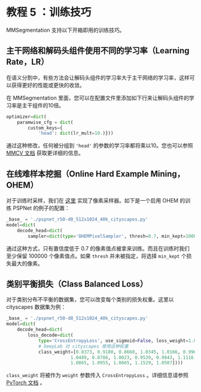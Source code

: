 # 教程 5 ：训练技巧

MMSegmentation 支持以下开箱即用的训练技巧。

## 主干网络和解码头组件使用不同的学习率（Learning Rate，LR）

在语义分割中，有些方法会让解码头组件的学习率大于主干网络的学习率，这样可以获得更好的性能或更快的收敛。

在 MMSegmentation 里面，您可以在配置文件里添加如下行来让解码头组件的学习率是主干组件的10倍。

```python
optimizer=dict(
    paramwise_cfg = dict(
        custom_keys={
            'head': dict(lr_mult=10.)}))
```

通过这种修改，任何被分组到 `'head'` 的参数的学习率都将乘以10。您也可以参照 [MMCV 文档](https://mmcv.readthedocs.io/en/latest/api.html#mmcv.runner.DefaultOptimizerConstructor)  获取更详细的信息。

## 在线难样本挖掘（Online Hard Example Mining，OHEM）

对于训练时采样，我们在 [这里](https://github.com/open-mmlab/mmsegmentation/tree/master/mmseg/core/seg/sampler) 实现了像素采样器。如下是一个启用 OHEM 的训练 PSPNet 的例子的配置：

```python
_base_ = './pspnet_r50-d8_512x1024_40k_cityscapes.py'
model=dict(
    decode_head=dict(
        sampler=dict(type='OHEMPixelSampler', thresh=0.7, min_kept=100000)) )
```

通过这种方式，只有置信度低于 0.7 的像素值点被拿来训练。而且在训练时我们至少保留 100000 个像素值点。如果 `thresh` 并未被指定，将选择 ``min_kept`` 个损失最大的像素。

## 类别平衡损失（Class Balanced Loss）

对于类别分布不平衡的数据集，您可以改变每个类别的损失权重。这里以 cityscapes 数据集为例：

```python
_base_ = './pspnet_r50-d8_512x1024_40k_cityscapes.py'
model=dict(
    decode_head=dict(
        loss_decode=dict(
            type='CrossEntropyLoss', use_sigmoid=False, loss_weight=1.0,
            # DeepLab 对 cityscapes 使用这种权重
            class_weight=[0.8373, 0.9180, 0.8660, 1.0345, 1.0166, 0.9969, 0.9754,
                        1.0489, 0.8786, 1.0023, 0.9539, 0.9843, 1.1116, 0.9037,
                        1.0865, 1.0955, 1.0865, 1.1529, 1.0507])))
```

`class_weight` 将被作为 `weight` 参数传入 `CrossEntropyLoss` 。详细信息请参照 [PyTorch 文档](https://pytorch.org/docs/stable/nn.html?highlight=crossentropy#torch.nn.CrossEntropyLoss) 。
